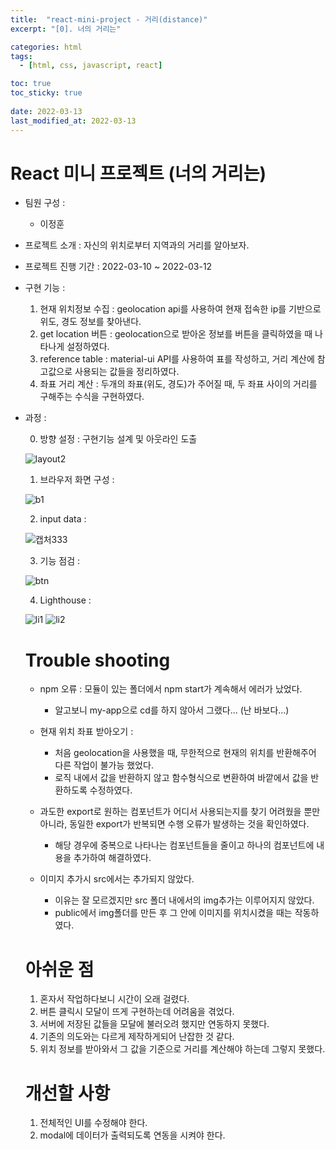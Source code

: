```yaml
---
title:  "react-mini-project - 거리(distance)"
excerpt: "[0]. 너의 거리는"

categories: html
tags:
  - [html, css, javascript, react]

toc: true
toc_sticky: true
 
date: 2022-03-13
last_modified_at: 2022-03-13
---
```

# React 미니 프로젝트 (너의 거리는)
  
* 팀원 구성 :  
  - 이정훈  
  
* 프로젝트 소개 : 자신의 위치로부터 지역과의 거리를 알아보자.  
  
* 프로젝트 진행 기간 : 2022-03-10 ~ 2022-03-12  
  
* 구현 기능 :  
  1. 현재 위치정보 수집 : geolocation api를 사용하여 현재 접속한 ip를 기반으로 위도, 경도 정보를 찾아낸다.  
  2. get location 버튼 : geolocation으로 받아온 정보를 버튼을 클릭하였을 때 나타나게 설정하였다.
  3. reference table : material-ui API를 사용하여 표를 작성하고, 거리 계산에 참고값으로 사용되는 값들을 정리하였다.
  4. 좌표 거리 계산 : 두개의 좌표(위도, 경도)가 주어질 때, 두 좌표 사이의 거리를 구해주는 수식을 구현하였다.
  
* 과정 : 
  
  0. 방향 설정 : 구현기능 설계 및 아웃라인 도출

  ![layout2](https://user-images.githubusercontent.com/59858894/158050970-a432d425-7089-4ff3-9fbe-276011610bf1.png)

  1. 브라우저 화면 구성 :  
    
  ![b1](https://user-images.githubusercontent.com/59858894/158051070-5be8fc3c-9b48-4615-83a6-83d0aa0ec934.PNG)

  2. input data : 

  ![캡처333](https://user-images.githubusercontent.com/59858894/158086008-589a1b8b-0a8c-41cc-b821-b0b85c29a1e9.PNG)


  3. 기능 점검 :  
    
  ![btn](https://user-images.githubusercontent.com/59858894/158051209-6c12156a-6dac-4d6c-8ea8-37ae5723c5a2.gif)
    
  4. Lighthouse : 
  
  ![li1](https://user-images.githubusercontent.com/59858894/158088748-e7403e8b-9cbb-4321-bc02-f8dca594ffe2.PNG)
  ![li2](https://user-images.githubusercontent.com/59858894/158088753-f65e74b2-d0bb-4bde-8750-4dd59ac1d00a.PNG)


  # Trouble shooting
    
  * npm 오류 : 모듈이 있는 폴더에서 npm start가 계속해서 에러가 났었다.  
    - 알고보니 my-app으로 cd를 하지 않아서 그랬다... (난 바보다...)  <br/>
 
  * 현재 위치 좌표 받아오기 :  
    - 처음 geolocation을 사용했을 때, 무한적으로 현재의 위치를 반환해주어 다른 작업이 불가능 했었다.  
    - 로직 내에서 값을 반환하지 않고 함수형식으로 변환하여 바깥에서 값을 반환하도록 수정하였다.  <br/>
     
  * 과도한 export로 원하는 컴포넌트가 어디서 사용되는지를 찾기 어려웠을 뿐만 아니라, 동일한 export가 반복되면 수행 오류가 발생하는 것을 확인하였다.
    - 해당 경우에 중복으로 나타나는 컴포넌트들을 줄이고 하나의 컴포넌트에 내용을 추가하여 해결하였다.  <br/>
    
  * 이미지 추가시 src에서는 추가되지 않았다.   
    - 이유는 잘 모르겠지만 src 폴더 내에서의 img추가는 이루어지지 않았다.  
    - public에서 img폴더를 만든 후 그 안에 이미지를 위치시켰을 때는 작동하였다.
  
  # 아쉬운 점

  1. 혼자서 작업하다보니 시간이 오래 걸렸다.
  2. 버튼 클릭시 모달이 뜨게 구현하는데 어려움을 겪었다.
  3. 서버에 저장된 값들을 모달에 불러오려 했지만 연동하지 못했다.  
  4. 기존의 의도와는 다르게 제작하게되어 난잡한 것 같다.
  5. 위치 정보를 받아와서 그 값을 기준으로 거리를 계산해야 하는데 그렇지 못했다.


  # 개선할 사항
  
  1. 전체적인 UI를 수정해야 한다.
  2. modal에 데이터가 출력되도록 연동을 시켜야 한다.
 
